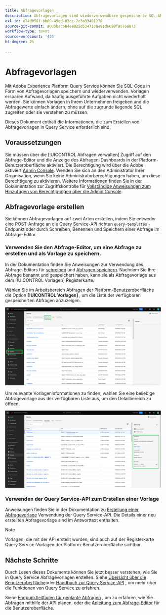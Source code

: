 ```yaml
---
title: Abfragevorlagen
description: Abfragevorlagen sind wiederverwendbare gespeicherte SQL-Abfragen, die von anderen Benutzern wiederverwendet werden können, um Zeit und Mühe zu sparen. Sie können mit dem Abfrage-Editor oder der Query Service-API erstellt werden und sind für alle Experience Platform-Datensätze verfügbar.
exl-id: e74d058f-bb89-45ed-83cc-2e3a33401270
source-git-commit: a085bac6b4ee825d534710ae91d6690fa076e873
workflow-type: tm+mt
source-wordcount: '436'
ht-degree: 2%

---
```


# Abfragevorlagen

Mit Adobe Experience Platform Query Service können Sie SQL-Code in Form von Abfragevorlagen speichern und wiederverwenden. Vorlagen ersparen Aufwand, da häufig ausgeführte Aufgaben nicht wiederholt werden. Sie können Vorlagen in Ihrem Unternehmen freigeben und die Abfragewerte einfach ändern, ohne auf die zugrunde liegende SQL zugreifen oder sie verstehen zu müssen.

Dieses Dokument enthält die Informationen, die zum Erstellen von Abfragevorlagen in Query Service erforderlich sind.

## Voraussetzungen

Sie müssen über die [!UICONTROL Abfragen verwalten] Zugriff auf den Abfrage-Editor und die Anzeige des Abfragen-Dashboards in der Platform-Benutzeroberfläche aktiviert. Die Berechtigung wird über die Adobe aktiviert [Admin Console](https://adminconsole.adobe.com/). Wenden Sie sich an den Administrator Ihrer Organisation, wenn Sie keine Administratorberechtigungen haben, um diese Berechtigung zu aktivieren. Weitere Informationen finden Sie in der Dokumentation zur Zugriffskontrolle für [Vollständige Anweisungen zum Hinzufügen von Berechtigungen über die Admin Console](../../access-control/home.md).

## Abfragevorlage erstellen

Sie können Abfragevorlagen auf zwei Arten erstellen, indem Sie entweder eine POST-Anfrage an die Query Service-API richten `query-templates` -Endpunkt oder durch Schreiben, Benennen und Speichern einer Abfrage im Abfrage-Editor.

### Verwenden Sie den Abfrage-Editor, um eine Abfrage zu erstellen und als Vorlage zu speichern.

In der Dokumentation finden Sie Anweisungen zur Verwendung des Abfrage-Editors für [schreiben](./user-guide.md#query-authoring) und [Abfragen speichern](./user-guide.md#saving-queries). Nachdem Sie Ihre Abfrage benannt und gespeichert haben, kann sie als Abfragevorlage aus dem [!UICONTROL Vorlagen] Registerkarte.

Wählen Sie im Arbeitsbereich Abfragen der Platform-Benutzeroberfläche die Option **[!UICONTROL Vorlagen]** , um die Liste der verfügbaren gespeicherten Abfragen anzuzeigen.

![Der Arbeitsbereich &quot;Abfragen&quot;mit der Registerkarte &quot;Vorlagen&quot;wurde hervorgehoben.](../images/ui/query-templates/query-templates.png)

Um relevante Vorlageninformationen zu finden, wählen Sie eine beliebige Abfragevorlage aus der verfügbaren Liste aus, um den Detailbereich zu öffnen.

![Das Detailbedienfeld im Arbeitsbereich &quot;Abfragen&quot;mit hervorgehobener Abfrage-ID.](../images/ui/query-templates/details-panel.png)

### Verwenden der Query Service-API zum Erstellen einer Vorlage

Anweisungen finden Sie in der Dokumentation zu [Erstellung einer Abfragevorlage](../api/query-templates.md#create-a-query-template) Verwendung der Query Service-API. Die Details einer neu erstellten Abfragevorlage sind im Antworttext enthalten.

>[!NOTE]
>
>Vorlagen, die mit der API erstellt wurden, sind auch auf der Registerkarte Query Service-Vorlagen der Platform-Benutzeroberfläche sichtbar.

## Nächste Schritte

Durch Lesen dieses Dokuments können Sie jetzt besser verstehen, wie Sie in Query Service Abfragevorlagen erstellen. Siehe [Übersicht über die Benutzeroberfläche](./overview.md)oder [Handbuch zur Query Service-API](../api/getting-started.md) , um mehr über die Funktionen von Query Service zu erfahren.

Siehe [Endpunktleitfaden für geplante Abfragen](../api/scheduled-queries.md) , um zu erfahren, wie Sie Abfragen mithilfe der API planen, oder die [Anleitung zum Abfrage-Editor](./user-guide.md#scheduled-queries) für die Benutzeroberfläche.
